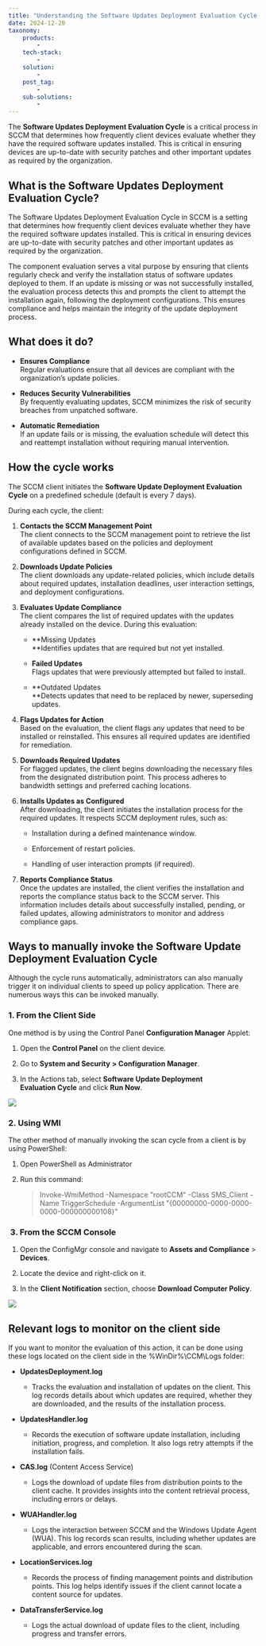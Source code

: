 ```yaml
---
title: "Understanding the Software Updates Deployment Evaluation Cycle in SCCM"
date: 2024-12-20
taxonomy:
    products:
        - 
    tech-stack:
        - 
    solution:
        - 
    post_tag:
        - 
    sub-solutions:
        - 
---
```


The **Software Updates Deployment Evaluation Cycle** is a critical process in SCCM that determines how frequently client devices evaluate whether they have the required software updates installed. This is critical in ensuring devices are up-to-date with security patches and other important updates as required by the organization.

## What is the Software Updates Deployment Evaluation Cycle?

The Software Updates Deployment Evaluation Cycle in SCCM is a setting that determines how frequently client devices evaluate whether they have the required software updates installed. This is critical in ensuring devices are up-to-date with security patches and other important updates as required by the organization. 

The component evaluation serves a vital purpose by ensuring that clients regularly check and verify the installation status of software updates deployed to them. If an update is missing or was not successfully installed, the evaluation process detects this and prompts the client to attempt the installation again, following the deployment configurations. This ensures compliance and helps maintain the integrity of the update deployment process.

## What does it do?

- **Ensures Compliance**  
    Regular evaluations ensure that all devices are compliant with the organization’s update policies.
    

- **Reduces Security Vulnerabilities**  
    By frequently evaluating updates, SCCM minimizes the risk of security breaches from unpatched software.
    

- **Automatic Remediation**  
    If an update fails or is missing, the evaluation schedule will detect this and reattempt installation without requiring manual intervention.
    

## How the cycle works

The SCCM client initiates the **Software Update Deployment Evaluation Cycle** on a predefined schedule (default is every 7 days).

During each cycle, the client:

1. **Contacts the SCCM Management Point**  
    The client connects to the SCCM management point to retrieve the list of available updates based on the policies and deployment configurations defined in SCCM.

3. **Downloads Update Policies**  
    The client downloads any update-related policies, which include details about required updates, installation deadlines, user interaction settings, and deployment configurations.

5. **Evaluates Update Compliance**  
    The client compares the list of required updates with the updates already installed on the device. During this evaluation:
    - **Missing Updates  
        **Identifies updates that are required but not yet installed.
    
    - **Failed Updates**  
        Flags updates that were previously attempted but failed to install.
    
    - **Outdated Updates  
        **Detects updates that need to be replaced by newer, superseding updates.

7. **Flags Updates for Action**  
    Based on the evaluation, the client flags any updates that need to be installed or reinstalled. This ensures all required updates are identified for remediation.

9. **Downloads Required Updates**  
    For flagged updates, the client begins downloading the necessary files from the designated distribution point. This process adheres to bandwidth settings and preferred caching locations.

11. **Installs Updates as Configured**  
     After downloading, the client initiates the installation process for the required updates. It respects SCCM deployment rules, such as:
     - Installation during a defined maintenance window.
     
     - Enforcement of restart policies.
     
     - Handling of user interaction prompts (if required).

13. **Reports Compliance Status**  
     Once the updates are installed, the client verifies the installation and reports the compliance status back to the SCCM server. This information includes details about successfully installed, pending, or failed updates, allowing administrators to monitor and address compliance gaps.

## Ways to manually invoke the Software Update Deployment Evaluation Cycle

Although the cycle runs automatically, administrators can also manually trigger it on individual clients to speed up policy application. There are numerous ways this can be invoked manually.

### 1\. From the Client Side

One method is by using the Control Panel **Configuration Manager** Applet:

1. Open the **Control Panel** on the client device.

3. Go to **System and Security** **\> Configuration Manager**.

5. In the Actions tab, select **Software Update Deployment Evaluation Cycle** and click **Run Now**.

![](../../_images/SUDE_1.jpg)

### 2\. Using WMI

The other method of manually invoking the scan cycle from a client is by using PowerShell:

1. Open PowerShell as Administrator

3. Run this command:  
    
    > Invoke-WmiMethod -Namespace "rootCCM" -Class SMS\_Client -Name TriggerSchedule -ArgumentList "{00000000-0000-0000-0000-000000000108}"
    

###  3. From the SCCM Console

1. Open the ConfigMgr console and navigate to **Assets and Compliance** > **Devices**.

3. Locate the device and right-click on it.

5. In the **Client Notification** section, choose **Download Computer Policy**.

![](../../_images/SUDE_2.jpg)

## Relevant logs to monitor on the client side

If you want to monitor the evaluation of this action, it can be done using these logs located on the client side in the %WinDir%\\CCM\\Logs folder:

- **UpdatesDeployment.log**
    - Tracks the evaluation and installation of updates on the client. This log records details about which updates are required, whether they are downloaded, and the results of the installation process.

- **UpdatesHandler.log**
    - Records the execution of software update installation, including initiation, progress, and completion. It also logs retry attempts if the installation fails.

- **CAS.log** (Content Access Service)
    - Logs the download of update files from distribution points to the client cache. It provides insights into the content retrieval process, including errors or delays.

- **WUAHandler.log**
    - Logs the interaction between SCCM and the Windows Update Agent (WUA). This log records scan results, including whether updates are applicable, and errors encountered during the scan.

- **LocationServices.log**
    - Records the process of finding management points and distribution points. This log helps identify issues if the client cannot locate a content source for updates.

- **DataTransferService.log**
    - Logs the actual download of update files to the client, including progress and transfer errors.
